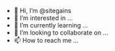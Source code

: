 - 👋 Hi, I’m @sitegains
- 👀 I’m interested in ...
- 🌱 I’m currently learning ...
- 💞️ I’m looking to collaborate on ...
- 📫 How to reach me ...

<!---
sitegains/sitegains is a ✨ special ✨ repository because its `README.md` (this file) appears on your GitHub profile.
You can click the Preview link to take a look at your changes.
--->
